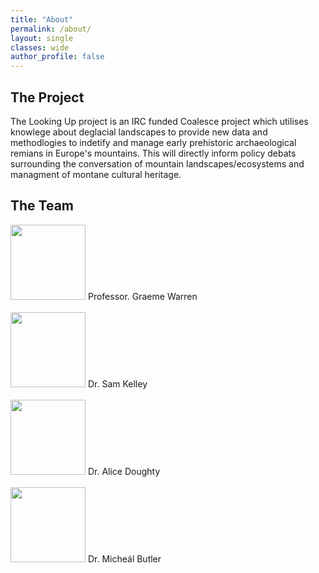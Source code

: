 ```yaml
---
title: "About"
permalink: /about/
layout: single
classes: wide
author_profile: false
---
```


## The Project

The Looking Up project is an IRC funded Coalesce project which utilises knowlege about deglacial landscapes to provide new data and methodlogies to indetify and manage early prehistoric archaeological remians in Europe's mountains. This will directly inform policy debats surrounding the conversation of mountain landscapes/ecosystems and managment of montane cultural heritage.

## The Team

<div class="team">
    <div><img width = "120" height = "120" src="/min-web-template/assets/images/graeme.jpg"/> Professor. Graeme Warren</div><br>
    <div><img width = "120" height = "120" src="/min-web-template/assets/images/sam.jpg" /> Dr. Sam Kelley</div><br>
    <div><img width = "120" height = "120" src="/min-web-template/assets/images/alice.jpg" /> Dr. Alice Doughty</div><br>
    <div><img width = "120" height = "120" src="/min-web-template/assets/images/micheal.jpg" /> Dr. Micheál Butler</div>
</div>